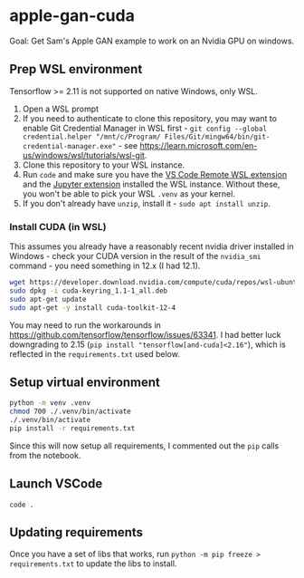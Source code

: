 # apple-gan-cuda

Goal: Get Sam's Apple GAN example to work on an Nvidia GPU on windows.

## Prep WSL environment

Tensorflow >= 2.11 is not supported on native Windows, only WSL.

1. Open a WSL prompt
2. If you need to authenticate to clone this repository, you may want to enable Git Credential Manager in WSL first - `git config --global credential.helper "/mnt/c/Program/ Files/Git/mingw64/bin/git-credential-manager.exe"` - see <https://learn.microsoft.com/en-us/windows/wsl/tutorials/wsl-git>.
3. Clone this repository to your WSL instance.
4. Run `code` and make sure you have the [VS Code Remote WSL extension](https://marketplace.visualstudio.com/items?itemName=ms-vscode-remote.remote-wsl) and the [Jupyter extension](https://marketplace.visualstudio.com/items?itemName=ms-toolsai.jupyter) installed the WSL instance.  Without these, you won't be able to pick your WSL `.venv` as your kernel.
5. If you don't already have `unzip`, install it - `sudo apt install unzip`.

### Install CUDA (in WSL)

This assumes you already have a reasonably recent nvidia driver installed in Windows - check your CUDA version in the result of the `nvidia_smi` command - you need something in 12.x (I had 12.1).

```sh
wget https://developer.download.nvidia.com/compute/cuda/repos/wsl-ubuntu/x86_64/cuda-keyring_1.1-1_all.deb
sudo dpkg -i cuda-keyring_1.1-1_all.deb
sudo apt-get update
sudo apt-get -y install cuda-toolkit-12-4
```

You may need to run the workarounds in <https://github.com/tensorflow/tensorflow/issues/63341>.  I had better luck downgrading to 2.15 (`pip install "tensorflow[and-cuda]<2.16"`), which is reflected in the `requirements.txt` used below.

## Setup virtual environment

```sh
python -m venv .venv
chmod 700 ./.venv/bin/activate
./.venv/bin/activate
pip install -r requirements.txt
```

Since this will now setup all requirements, I commented out the `pip` calls from the notebook.

## Launch VSCode

`code .`

## Updating requirements

Once you have a set of libs that works, run `python -m pip freeze > requirements.txt` to update the libs to install.
